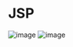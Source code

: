 # JSP
![image](https://github.com/maalfiwissal/JSP/assets/127155329/8ff26504-97dd-4325-9e25-f6531591dee3)
![image](https://github.com/maalfiwissal/JSP/assets/127155329/32731e44-85ea-4de3-9369-53703d2f6027)

